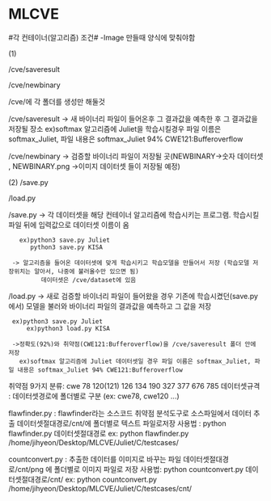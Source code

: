 # MLCVE

#각 컨테이너(알고리즘) 조건# -Image 만들때 양식에 맞춰야함

(1)

/cve/saveresult    

/cve/newbinary    

/cve/에 각 폴더를 생성만 해둘것

/cve/saveresult -> 새 바이너리 파일이 들어온후 그 결과값을 예측한 후 그 결과값을 저장될 장소
		 ex)softmax 알고리즘에 Juliet을 학습시킬경우 파일 이름은 softmax_Juliet, 파일 내용은 softmax_Juliet 94% CWE121:Bufferoverflow

/cve/newbinary -> 검증할 바이너리 파일이 저장될 곳(NEWBINARY->숫자 데이터셋 , NEWBINARY.png ->이미지 데이터셋 들이 저장될 예정)

(2)
/save.py

/load.py

/save.py -> 각 데이터셋을 해당 컨테이너 알고리즘에 학습시키는 프로그램. 학습시킬 파일 뒤에 입력값으로 데이터셋 이름이 옴

	   ex)python3 save.py Juliet
	      python3 save.py KISA
	      
	 -> 알고리즘을 들어온 데이터셋에 맞게 학습시키고 학습모델을 만들어서 저장 (학습모델 저장위치는 알아서, 나중에 불러올수만 있으면 됨)
             데이터셋은 /cve/dataset에 있음
	     
/load.py -> 새로 검증할 바이너리 파일이 들어왔을 경우 기존에 학습시켰던(save.py에서) 모델을 불러와 바이너리 파일의 결과값을 예측하고 그 값을 저장

	 ex)python3 save.py Juliet
         ex)python3 load.py KISA
	 
	 ->정확도(92%)와 취약점(CWE121:Bufferoverflow)을 /cve/saveresult 폴더 안에 저장
	   ex)softmax 알고리즘에 Juliet 데이터셋일 경우 파일 이름은 softmax_Juliet, 파일 내용은 softmax_Juliet 94% CWE121:Bufferoverflow



취약점 9가지 분류: cwe 78 120(121) 126 134 190 327 377 676 785 
데이터셋규격 : 데이터셋경로에 폴더별로 구분 (ex: cwe78, cwe120 ...)

flawfinder.py : flawfinder라는 소스코드 취약점 분석도구로 소스파일에서 데이터 추출
              데이터셋절대경로/cnt/에 폴더별로 텍스트 파일로저장
	사용법 : python flawfinder.py 데이터셋절대경로
	ex: python flawfinder.py /home/jihyeon/Desktop/MLCVE/Juliet/C/testcases/

countconvert.py : 추출한 데이터를 이미지로 바꾸는 파일
	데이터셋절대경로/cnt/png 에 폴더별로 이미지 파일로 저장
	사용법: python countconvert.py 데이터셋절대경로/cnt/
	ex: python countconvert.py /home/jihyeon/Desktop/MLCVE/Juliet/C/testcases/cnt/

